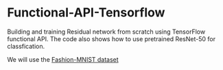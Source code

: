 # Functional-API-Tensorflow

Building and training Residual network from scratch using TensorFlow functional API. The code also shows how to use pretrained ResNet-50 for classfication. 

We will use the [Fashion-MNIST dataset](https://github.com/zalandoresearch/fashion-mnist)
